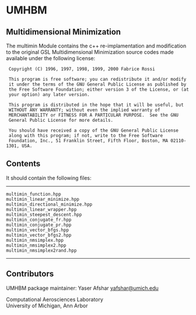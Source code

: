 # UMHBM

Multidimensional Minimization
------------

The multimin Module contains the c++ re-implamentation and modification to the original 
GSL Multidimensional Minimization source codes made available under the following license:

~~~~~~~~~~~~~~~~~~~~~~~~~~~
 Copyright (C) 1996, 1997, 1998, 1999, 2000 Fabrice Rossi
 
 This program is free software; you can redistribute it and/or modify
 it under the terms of the GNU General Public License as published by
 the Free Software Foundation; either version 3 of the License, or (at
 your option) any later version.
 
 This program is distributed in the hope that it will be useful, but
 WITHOUT ANY WARRANTY; without even the implied warranty of
 MERCHANTABILITY or FITNESS FOR A PARTICULAR PURPOSE.  See the GNU
 General Public License for more details.
 
 You should have received a copy of the GNU General Public License
 along with this program; if not, write to the Free Software
 Foundation, Inc., 51 Franklin Street, Fifth Floor, Boston, MA 02110-1301, USA.
~~~~~~~~~~~~~~~~~~~~~~~~~~~

Contents
----------------

It should contain the following files:  

-----------------------------------
    multimin_function.hpp
    multimin_linear_minimize.hpp
    multimin_directional_minimize.hpp
    multimin_linear_wrapper.hpp
    multimin_steepest_descent.hpp
    multimin_conjugate_fr.hpp
    multimin_conjugate_pr.hpp
    multimin_vector_bfgs.hpp
    multimin_vector_bfgs2.hpp
    multimin_nmsimplex.hpp
    multimin_nmsimplex2.hpp
    multimin_nmsimplex2rand.hpp
-----------------------------------

Contributors
------------
UMHBM package maintainer: Yaser Afshar <yafshar@umich.edu>  

Computational Aerosciences Laboratory  
University of Michigan, Ann Arbor 